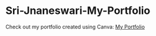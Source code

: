 # Sri-Jnaneswari-My-Portfolio

Check out my portfolio created using Canva:
[My Portfolio](https://sri-jnaneswari-my-portfolio.my.canva.site/)
